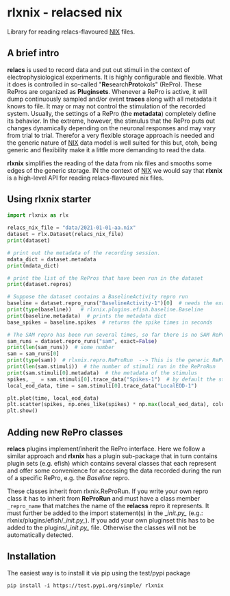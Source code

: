 # rlxnix - relacsed nix

Library for reading relacs-flavoured [NIX](https://github.com/g-node/nix) files.

## A brief intro

**relacs** is used to record data and put out stimuli in the context of electrophysiological experiments. It is highly configurable and flexible. What it does is controlled in so-called "**Re**search**Pro**tokols" (RePro). These RePros are organized as **Pluginsets**. Whenever a RePro is active, it will dump continuously sampled and/or event **traces** along with all metadata it knows to file. It may or may not control the stimulation of the recorded system. Usually, the settings of a RePro (the **metadata**) completely define its behavior. In the extreme, however, the stimulus that the RePro puts out changes dynamically depending on the neuronal responses and may vary from trial to trial. Therefor a very flexible storage approach is needed and the generic nature of [NIX](https://github.com/g-node/nix) data model is well suited for this but, otoh, being generic and flexibility make it a little more demanding to read the data.

**rlxnix** simplifies the reading of the data from nix files and smooths some edges of the generic storage. IN the context of [NIX](https://github.com/g-node/nix) we would say that **rlxnix** is a high-level API for reading relacs-flavoured nix files.

## Using **rlxnix** starter

```python
import rlxnix as rlx
    
relacs_nix_file = "data/2021-01-01-aa.nix"
dataset = rlx.Dataset(relacs_nix_file)
print(dataset)

# print out the metadata of the recording session. 
mdata_dict = dataset.metadata
print(mdata_dict)

# print the list of the RePros that have been run in the dataset
print(dataset.repros)

# Suppose the dataset contains a BaselineActivity repro run
baseline = dataset.repro_runs("BaselineActivity-1")[0]  # needs the exact name, returns a list
print(type(baseline))   # rlxnix.plugins.efish.baseline.Baseline
print(baseline.metadata)  # prints the metadata dict
base_spikes = baseline.spikes  # returns the spike times in seconds

# The SAM repro has been run several times, so far there is no SAM ReProRun class
sam_runs = dataset.repro_runs("sam", exact=False)
print(len(sam_runs))  # some number
sam = sam_runs[0]
print(type(sam))  # rlxnix.repro.ReProRun  --> This is the generic ReProRun
print(len(sam.stimuli))  # the number of stimuli run in the ReProRun
print(sam.stimuli[0].metadata)  # the metadata of the stimulus
spikes, _  = sam.stimuli[0].trace_data("Spikes-1")  # by default the stimulus start time is subtracted from the spike times
local_eod_data, time = sam.stimuli[0].trace_data("LocalEOD-1")

plt.plot(time, local_eod_data)
plt.scatter(spikes, np.ones_like(spikes) * np.max(local_eod_data), color="tab:red")
plt.show()
```

## Adding new RePro classes

**relacs** plugins implement/inherit the RePro interface. Here we follow a similar approach and **rlxnix** has a plugin sub-package that in turn contains plugin sets (e.g. efish) which contains several classes that each represent and offer some convenience for accessing the data recorded during the run of a specific RePro, e.g. the *Baseline* repro.

These classes inherit from rlxnix.ReProRun. If you write your own repro class it has to inherit from **ReProRun** and must have a class member ``_repro_name`` that matches the name of the **relacss** repro it represents. It must further be added to the import statement(s) in the \__init.py\__ (e.g.: rlxnix/plugins/efish/\__init.py\__). If you add your own pluginset this has to be added to the plugins/\__init.py\__ file. Otherwise the classes will not be automatically detected.


## Installation

The easiest way is to install it via pip using the test/pypi package

```pip install -i https://test.pypi.org/simple/ rlxnix```
